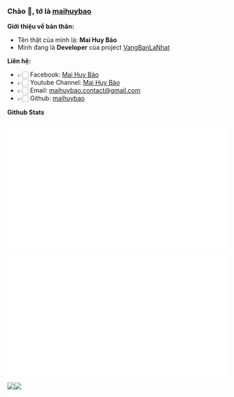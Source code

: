 ### Chào 👋, tớ là [maihuybao](https://github.com/maihuybao)

**Giới thiệu về bản thân:**

 - Tên thật của mình là: **Mai Huy Bảo**
 - Mình đang là **Developer** của project [VangBanLaNhat](https://github.com/VangBanLaNhat)

**Liên hệ:**
 
 - 👉🏻 Facebook: [Mai Huy Bảo](https://fb.me/JustOnly.MaiHuyBao.Official)
 - 👉🏻 Youtube Channel: [Mai Huy Bảo](https://www.youtube.com/channel/maihuybao)
 - 👉🏻 Email: [maihuybao.contact@gmail.com](mailto:maihuybao.contact@gmail.com)
 - 👉🏻 Github: [maihuybao](https://github.com/maihuybao)

**Github Stats**

![](https://raw.githubusercontent.com/maihuybao/stats/master/generated/overview.svg)![](https://raw.githubusercontent.com/maihuybao/stats/master/generated/languages.svg)
![](https://github-readme-stats.vercel.app/api?username=maihuybao&include_all_commits=true&count_private=true&show_icons=true)![](http://github-readme-streak-stats.herokuapp.com?user=maihuybao) 

